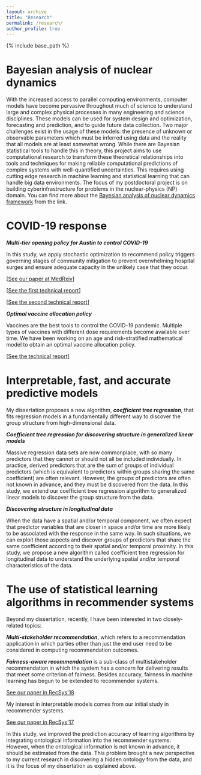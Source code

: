 ```yaml
---
layout: archive
title: "Research"
permalink: /research/
author_profile: true
---
```


{% include base_path %}

Bayesian analysis of nuclear dynamics
======

With the increased access to parallel computing environments, computer models have become pervasive throughout much of science to understand large and complex physical processes in many engineering and science disciplines. These models can be used for system design and optimization, forecasting and prediction, and to guide future data collection. Two major challenges exist in the usage of these models: the presence of unknown or observable parameters which must be inferred using data and the reality that all models are at least somewhat wrong. While there are Bayesian statistical tools to handle this in theory, this project aims to use computational research to transform these theoretical relationships into tools and techniques for making reliable computational predictions of complex systems with well-quantified uncertainties. This requires using cutting edge research in machine learning and statistical learning that can handle big data environments. The focus of my postdoctoral project is on building cyberinfrastructure for problems in the nuclear-physics (NP) domain. You can find more about the [Bayesian analysis of nuclear dynamics framework](https://bandframework.github.io) from the link.

COVID-19 response
======

***Multi-tier opening policy for Austin to control COVID-19***

In this study, we apply stochastic optimization to recommend policy triggers governing stages of community mitigation to prevent overwhelming hospital surges and ensure adequate capacity in the unlikely case that they occur.

[[See our paper at MedRxiv](https://www.medrxiv.org/content/10.1101/2020.11.26.20152520v2)]

[[See the first technical report](https://cid.utexas.edu/sites/default/files/cid/files/houston_strategy_to_avoid_surge.pdf?m=1592489259)]

[[See the second technical report](https://sites.cns.utexas.edu/sites/default/files/cid/files/austin_acs_alternative.pdf?m=1610127444)]



***Optimal vaccine allocation policy***

Vaccines are the best tools to control the COVID-19 pandemic. Multiple types of vaccines with different dose requirements become available over time. We have been working on an age and risk-stratified mathematical model to obtain an optimal vaccine allocation policy.

[[See the technical report](https://covid-19.tacc.utexas.edu/media/filer_public/15/4d/154defa8-9217-478e-a459-8fc4144c61b5/austin_covid_alert_stage_and_mortality_trends_-_ut_-_may_2021.pdf)]

Interpretable, fast, and accurate predictive models
======

My dissertation proposes a new algorithm, ***coefficient tree regression***, that fits regression models in a fundamentally different way to discover the group structure from high-dimensional data.

***Coefficient tree regression for discovering structure in generalized linear models***

Massive regression data sets are now commonplace, with so many predictors that they cannot or should not all be included individually. In practice, derived predictors that are the sum of groups of individual predictors (which is equivalent to predictors within groups sharing the same coefficient) are often relevant. However, the groups of predictors are often not known in advance, and they must be discovered from the data. In this study, we extend our coefficient tree regression algorithm to generalized linear models to discover the group structure from the data.

***Discovering structure in longitudinal data***

When the data have a spatial and/or temporal component, we often expect that predictor variables that are closer in space and/or time are more likely to be associated with the response in the same way. In such situations, we can exploit those aspects and discover groups of predictors that share the same coefficient according to their spatial and/or temporal proximity. In this study, we propose a new algorithm called coefficient tree regression for longitudinal data to understand the underlying spatial and/or temporal characteristics of the data.

The use of statistical learning algorithms in recommender systems
======

Beyond my dissertation, recently, I have been interested in two closely-related topics:

***Multi-stakeholder recommendation***, which refers to a recommendation application in which parties other than just the end user need to be considered in computing recommendation outcomes.

***Fairness-aware recommendation*** is a sub-class of multistakeholder recommendation in which the system has a concern for delivering results that meet some criterion of fairness. Besides accuracy, fairness in machine learning has
begun to be extended to recommender systems.

[See our paper in RecSys'18](https://dl.acm.org/citation.cfm?id=3240350)

My interest in interpretable models comes from our initial study in recommender systems.

[See our paper in RecSys'17](https://dl.acm.org/citation.cfm?id=3109863)

In this study, we improved the prediction accuracy of learning algorithms by integrating ontological information into the recommender systems. However, when the ontological information is not known in advance, it should be estimated from the data. This problem brought a new perspective to my current research in discovering a hidden ontology from the data, and it is the focus of my dissertation as explained above.
